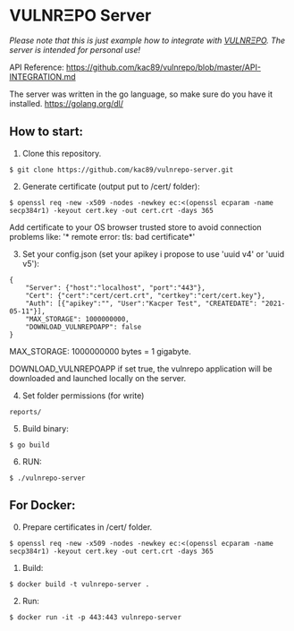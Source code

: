 # VULNRΞPO Server

*Please note that this is just example how to integrate with [VULNRΞPO](https://github.com/kac89/vulnrepo). The server is intended for personal use!*

API Reference: https://github.com/kac89/vulnrepo/blob/master/API-INTEGRATION.md

The server was written in the go language, so make sure do you have it installed. https://golang.org/dl/

## How to start:

1. Clone this repository.
```
$ git clone https://github.com/kac89/vulnrepo-server.git
```

2. Generate certificate (output put to /cert/ folder):
```
$ openssl req -new -x509 -nodes -newkey ec:<(openssl ecparam -name secp384r1) -keyout cert.key -out cert.crt -days 365
```
Add certificate to your OS browser trusted store to avoid connection problems like: '* remote error: tls: bad certificate*'

3. Set your config.json (set your apikey i propose to use 'uuid v4' or 'uuid v5'):
```
{
    "Server": {"host":"localhost", "port":"443"},
    "Cert": {"cert":"cert/cert.crt", "certkey":"cert/cert.key"},
    "Auth": [{"apikey":"", "User":"Kacper Test", "CREATEDATE": "2021-05-11"}],
    "MAX_STORAGE": 1000000000,
    "DOWNLOAD_VULNREPOAPP": false
}
```
MAX_STORAGE: 1000000000 bytes = 1 gigabyte.

DOWNLOAD_VULNREPOAPP if set true, the vulnrepo application will be downloaded and launched locally on the server.

4. Set folder permissions (for write) 
```
reports/
```

5. Build binary:
```
$ go build
```

6. RUN:
```
$ ./vulnrepo-server
```

## For Docker:

0. Prepare certificates in /cert/ folder.
```
$ openssl req -new -x509 -nodes -newkey ec:<(openssl ecparam -name secp384r1) -keyout cert.key -out cert.crt -days 365
```

1. Build:
```
$ docker build -t vulnrepo-server .
```

2. Run:
```
$ docker run -it -p 443:443 vulnrepo-server
```

